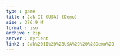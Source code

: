 ```yaml
---
type : game
title : Jak II (USA) (Demo)
size : 376.9 M
format : iso
archive : zip
server : myrient
link2 : Jak%20II%20%28USA%29%20%28Demo%29
---
```

